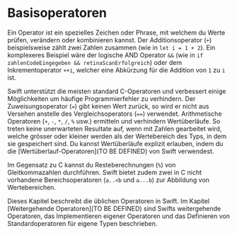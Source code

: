 # Basisoperatoren

Ein Operator ist ein spezielles Zeichen oder Phrase, mit welchem du Werte prüfen, verändern oder kombinieren kannst. Der Additionsoperator (```+```) beispielsweise zählt zwei Zahlen zusammen (wie in ```let i = 1 + 2```). Ein komplexeres Beispiel wäre der logische AND Operator ```&&``` (wie in ```if zahlenCodeEingegeben && retinaScanErfolgreich```) oder dem Inkrementoperator ```++i```, welcher eine Abkürzung für die Addition von ```1``` zu ```i``` ist. 

Swift unterstützt die meisten standard C-Operatoren und verbessert einige Möglichkeiten um häufige Programmierfehler zu verhindern. Der Zuweisungsoperator (```=```) gibt keinen Wert zurück, so wird er nicht aus Versehen anstelle des Vergleichsoperators (```==```) verwendet. Arithmetische Operatoren (```+```, ```-```, ```*```, ```/```, ```%``` usw.) ermitteln und verhindern Wertüberläufe. So treten keine unerwarteten Resultate auf, wenn mit Zahlen gearbeitet wird, welche grösser oder kleiner werden als der Wertebereich des Typs, in dem sie gespeichert sind. Du kannst Wertüberläufe explizit erlauben, indem du die [Wertüberlauf-Operatoren](TO BE DEFINED) von Swift verwendest.

Im Gegensatz zu C kannst du Resteberechnungen (```%```) von Gleitkommazahlen durchführen. Swift bietet zudem zwei in C nicht vorhandene Bereichsoperatoren (```a..<b``` und ```a...b```) zur Abbildung von Wertebereichen.

Dieses Kapitel beschreibt die üblichen Operatoren in Swift. Im Kapitel [Weitergehende Operatoren](TO BE DEFINED) sind Swifts weitergehende Operatoren, das Implementieren eigener Operatoren und das Definieren von Standardoperatoren für eigene Typen beschrieben.
